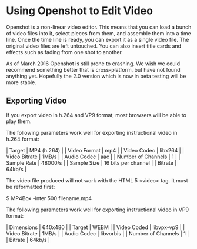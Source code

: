 Using Openshot to Edit Video
============================

Openshot is a non-linear video editor. This means that you can load a bunch of
video files into it, select pieces from them, and assemble them into a time
line. Once the time line is ready, you can export it as a single video file.
The original video files are left untouched. You can also insert title cards
and effects such as fading from one shot to another.

As of March 2016 Openshot is still prone to crashing. We wish we could
recommend something better that is cross-platform, but have not found anything
yet. Hopefully the 2.0 version which is now in beta testing will be more
stable.

Exporting Video
---------------

If you export video in h.264 and VP9 format, most browsers will be able to play them.

The following parameters work well for exporting instructional video in h.264 format:

| Target             | MP4 (h.264)         |
| Video Format       | mp4                 |
| Video Codec        | libx264             |
| Video Bitrate      | 1MB/s               |
| Audio Codec        | aac                 |
| Number of Channels | 1                   |
| Sample Rate        | 48000/s             |
| Sample Size        | 16 bits per channel |
| Bitrate            | 64kb/s              |

The video file produced will not work with the HTML 5 &lt;video&gt; tag. It must be reformatted first:

$ MP4Box -inter 500 filename.mp4

The following parameters work well for exporting instructional video in VP9 format:

| Dimensions         | 640x480    |
| Target             | WEBM       |
| Video Coded        | libvpx-vp9 |
| Video Bitrate      | 1MB/s      |
| Audio Codec        | libvorbis  |
| Number of Channels | 1          |
| Bitrate            | 64kb/s     |



